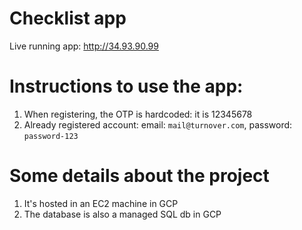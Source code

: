 # Checklist app

Live running app: http://34.93.90.99

# Instructions to use the app:
1. When registering, the OTP is hardcoded: it is 12345678
1. Already registered account: email: `mail@turnover.com`, password: `password-123`


# Some details about the project
1. It's hosted in an EC2 machine in GCP
1. The database is also a managed SQL db in GCP
